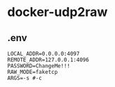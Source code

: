 # docker-udp2raw

## .env
```
LOCAL_ADDR=0.0.0.0:4097
REMOTE_ADDR=127.0.0.1:4096 
PASSWORD=ChangeMe!!!
RAW_MODE=faketcp
ARGS=-s #-c
```
